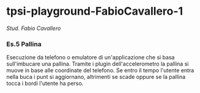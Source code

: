 # tpsi-playground-FabioCavallero-1

_Stud. Fabio Cavallero_

### Es.5 Pallina

Esecuzione da telefono o emulatore di un'applicazione che si basa sull'imbucare una pallina. Tramite i plugin dell'accelerometro la pallina si muove in base alle coordinate del telefono. Se entro il tempo l'utente entra nella buca i punt si aggiornano, altrimenti se scade oppure se la pallina tocca i bordi l'utente ha perso.


